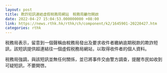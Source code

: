 ```yaml
---
layout: post
title: 欺詐短訊連結虛假税務局網站　稅務局籲勿開啟
date: 2022-04-27 15:04:53.000000000 +08:00
link: https://news.rthk.hk/rthk/ch/component/k2/1645901-20220427.htm
categories: rthk
---
```


税務局表示，留意到一個聲稱由稅務局發出及要求收件者繳納逾期税款的欺詐短訊，該短訊提供超連結往一個虛假税務局網站，以取得收件者的個人資料。

税務局強調，與該短訊並無任何關係，並已將事件交由警方調查，提醒市民如收到可疑短訊，不要開啓。
